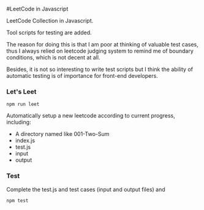 #LeetCode in Javascript

LeetCode Collection in Javascript.

Tool scripts for testing are added.

The reason for doing this is that I am poor at thinking of valuable test cases, thus I always relied on leetcode judging system to remind me of boundary conditions, which is not decent at all.

Besides, it is not so interesting to write test scripts but I think the ability of automatic testing is of importance for front-end developers.

### Let's Leet
```
npm run leet
```
Automatically setup a new leetcode according to current progress, including:

+ A directory named like 001-Two-Sum
+ index.js
+ test.js
+ input
+ output

### Test
Complete the test.js and test cases (input and output files) and
```
npm test
```
